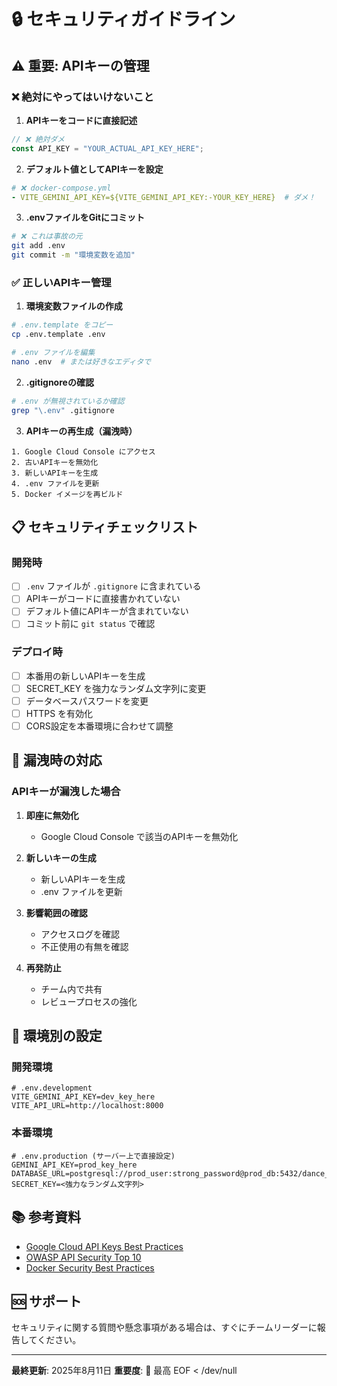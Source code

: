 # 🔒 セキュリティガイドライン

## ⚠️ 重要: APIキーの管理

### ❌ 絶対にやってはいけないこと

1. **APIキーをコードに直接記述**
```javascript
// ❌ 絶対ダメ
const API_KEY = "YOUR_ACTUAL_API_KEY_HERE";
```

2. **デフォルト値としてAPIキーを設定**
```yaml
# ❌ docker-compose.yml
- VITE_GEMINI_API_KEY=${VITE_GEMINI_API_KEY:-YOUR_KEY_HERE}  # ダメ！
```

3. **.envファイルをGitにコミット**
```bash
# ❌ これは事故の元
git add .env
git commit -m "環境変数を追加"
```

### ✅ 正しいAPIキー管理

1. **環境変数ファイルの作成**
```bash
# .env.template をコピー
cp .env.template .env

# .env ファイルを編集
nano .env  # または好きなエディタで
```

2. **.gitignoreの確認**
```bash
# .env が無視されているか確認
grep "\.env" .gitignore
```

3. **APIキーの再生成（漏洩時）**
```
1. Google Cloud Console にアクセス
2. 古いAPIキーを無効化
3. 新しいAPIキーを生成
4. .env ファイルを更新
5. Docker イメージを再ビルド
```

## 📋 セキュリティチェックリスト

### 開発時
- [ ] `.env` ファイルが `.gitignore` に含まれている
- [ ] APIキーがコードに直接書かれていない
- [ ] デフォルト値にAPIキーが含まれていない
- [ ] コミット前に `git status` で確認

### デプロイ時
- [ ] 本番用の新しいAPIキーを生成
- [ ] SECRET_KEY を強力なランダム文字列に変更
- [ ] データベースパスワードを変更
- [ ] HTTPS を有効化
- [ ] CORS設定を本番環境に合わせて調整

## 🚨 漏洩時の対応

### APIキーが漏洩した場合

1. **即座に無効化**
   - Google Cloud Console で該当のAPIキーを無効化

2. **新しいキーの生成**
   - 新しいAPIキーを生成
   - .env ファイルを更新

3. **影響範囲の確認**
   - アクセスログを確認
   - 不正使用の有無を確認

4. **再発防止**
   - チーム内で共有
   - レビュープロセスの強化

## 🔐 環境別の設定

### 開発環境
```env
# .env.development
VITE_GEMINI_API_KEY=dev_key_here
VITE_API_URL=http://localhost:8000
```

### 本番環境
```env
# .env.production (サーバー上で直接設定)
GEMINI_API_KEY=prod_key_here
DATABASE_URL=postgresql://prod_user:strong_password@prod_db:5432/dance_analyzer
SECRET_KEY=<強力なランダム文字列>
```

## 📚 参考資料

- [Google Cloud API Keys Best Practices](https://cloud.google.com/docs/authentication/api-keys)
- [OWASP API Security Top 10](https://owasp.org/www-project-api-security/)
- [Docker Security Best Practices](https://docs.docker.com/develop/security-best-practices/)

## 🆘 サポート

セキュリティに関する質問や懸念事項がある場合は、すぐにチームリーダーに報告してください。

---

**最終更新**: 2025年8月11日
**重要度**: 🔴 最高
EOF < /dev/null